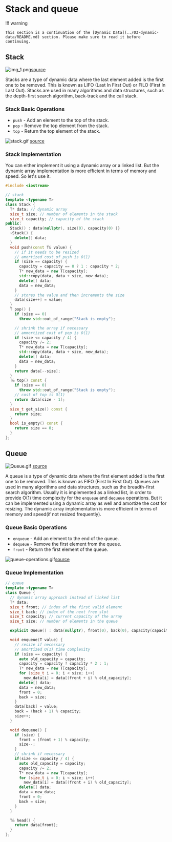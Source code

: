 # Stack and queue

!!! warning
    
    This section is a continuation of the [Dynamic Data](../03-dynamic-data/README.md) section. Please make sure to read it before continuing.

## Stack

![img_1.png](img_1.png)[source](https://programmerhumor.io/stackoverflow-memes/data-structures-in-a-nutshell/)

Stacks are a type of dynamic data where the last element added is the first one to be removed. This is known as LIFO (Last In First Out) or FILO (First In Last Out). Stacks are used in many algorithms and data structures, such as the depth-first search algorithm, back-track and the call stack.

### Stack Basic Operations

- `push` - Add an element to the top of the stack.
- `pop` - Remove the top element from the stack.
- `top` - Return the top element of the stack.

![stack.gif](stack.gif) [source](https://medium.com/@joshalphonse/stacks-queues-97037b3c01c6)

### Stack Implementation

You can either implement it using a dynamic array or a linked list. But the dynamic array implementation is more efficient in terms of memory and speed. So let's use it.

```c++
#include <iostream>

// stack
template <typename T>
class Stack {
  T* data; // dynamic array
  size_t size; // number of elements in the stack
  size_t capacity; // capacity of the stack
public:
  Stack() : data(nullptr), size(0), capacity(0) {}
  ~Stack() {
    delete[] data;
  }
  void push(const T& value) {
    // if it needs to be resized
    // amortized cost of push is O(1)
    if (size == capacity) {
      capacity = capacity == 0 ? 1 : capacity * 2;
      T* new_data = new T[capacity];
      std::copy(data, data + size, new_data);
      delete[] data;
      data = new_data;
    }
    // stores the value and then increments the size
    data[size++] = value; 
  }
  T pop() {
    if (size == 0)
      throw std::out_of_range("Stack is empty");

    // shrink the array if necessary
    // ammortized cost of pop is O(1)
    if (size <= capacity / 4) {
      capacity /= 2;
      T* new_data = new T[capacity];
      std::copy(data, data + size, new_data);
      delete[] data;
      data = new_data;
    }
    return data[--size];
  }
  T& top() const {
    if (size == 0)
      throw std::out_of_range("Stack is empty");
    // cost of top is O(1)
    return data[size - 1];
  }
  size_t get_size() const {
    return size;
  }
  bool is_empty() const {
    return size == 0;
  }
};
```

## Queue

![Queue.gif](Queue.gif) [source](https://embetronicx.com/tutorials/p_language/c/queue-in-c/)

A queue is a type of dynamic data where the first element added is the first one to be removed. This is known as FIFO (First In First Out). Queues are used in many algorithms and data structures, such as the breadth-first search algorithm. Usually it is implemented as a linked list, in order to provide O(1) time complexity for the `enqueue` and `dequeue` operations. But it can be implemented using a dynamic array as well and amortize the cost for resizing. The dynamic array implementation is more efficient in terms of memory and speed(if not resized frequently).

### Queue Basic Operations

- `enqueue` - Add an element to the end of the queue.
- `dequeue` - Remove the first element from the queue.
- `front` - Return the first element of the queue.

![queue-operations.gif](queue-operations.gif)[source](https://algo.aspires.cc/fundamental/ch1-linear-structure)

### Queue Implementation

```c++
// queue
template <typename T>
class Queue {
  // dynamic array approach instead of linked list
  T* data;
  size_t front; // index of the first valid element
  size_t back; // index of the next free slot
  size_t capacity; // current capacity of the array
  size_t size; // number of elements in the queue

  explicit Queue() : data(nullptr), front(0), back(0), capacity(capacity), size(0) {};

  void enqueue(T value) {
    // resize if necessary
    // amortized O(1) time complexity
    if (size == capacity) {
      auto old_capacity = capacity;
      capacity = capacity ? capacity * 2 : 1;
      T* new_data = new T[capacity];
      for (size_t i = 0; i < size; i++)
        new_data[i] = data[(front + i) % old_capacity];
      delete[] data;
      data = new_data;
      front = 0;
      back = size;
    }
    data[back] = value;
    back = (back + 1) % capacity;
    size++;
  }

  void dequeue() {
    if (size) {
      front = (front + 1) % capacity;
      size--;
    }
    // shrink if necessary
    if(size <= capacity / 4) {
      auto old_capacity = capacity;
      capacity /= 2;
      T* new_data = new T[capacity];
      for (size_t i = 0; i < size; i++)
        new_data[i] = data[(front + i) % old_capacity];
      delete[] data;
      data = new_data;
      front = 0;
      back = size;
    }
  }

  T& head() {
    return data[front];
  }
};
```